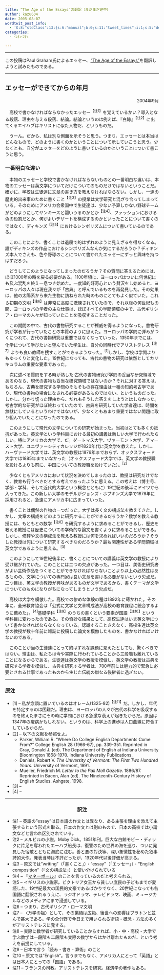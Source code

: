 ```yaml
---
title: ”The Age of the Essays”の翻訳（まだまだ途中）
author: kazu634
date: 2005-08-07
wordtwit_post_info:
  - 'O:8:"stdClass":13:{s:6:"manual";b:0;s:11:"tweet_times";i:1;s:5:"delay";i:0;s:7:"enabled";i:1;s:10:"separation";s:2:"60";s:7:"version";s:3:"3.7";s:14:"tweet_template";b:0;s:6:"status";i:2;s:6:"result";a:0:{}s:13:"tweet_counter";i:2;s:13:"tweet_log_ids";a:1:{i:0;i:1921;}s:9:"hash_tags";a:0:{}s:8:"accounts";a:1:{i:0;s:7:"kazu634";}}'
categories:
  - つれづれ

---
```

<div class="section">
<hr />
  
<p>
    この投稿はPaul Graham氏によるエッセー、<a href="http://www.paulgraham.com/essay.html" onclick="__gaTracker('send', 'event', 'outbound-article', 'http://www.paulgraham.com/essay.html', '&#8220;The Age of the Essays&#8221;');" target="_blank">&#8220;The Age of the Essays&#8221;</a>を翻訳しようと試みたものである。
</p>
  
<hr />
  
<p>
<center>
</center>
</p>
  
<p>
<h2>
      エッセーができてからの年月
</h2>
</p>
  
<p align="right">
    2004年9月
</p></p> 
  
<p>
    　高校で書かなければならなかったエッセー<sup>【注1】</sup>を覚えているかい？導入となる段落、理由を与える段落、結論。結論というのは例えば、『白鯨』<sup>【注2】</sup>に出てくるエイハブはキリストに似た人物だ、というものだ。
</p></p> 
  
<p>
    　うーん。だから、私は別な側面を示そうと思う。つまり、エッセーとは本当はどんなもので、どのように書くのかということについて示していこうと思う。少なくとも、自分がエッセーをどのように書いているのかということについて書こうと思う。
</p>
  
<p>
<center>
</center>
</p>
  
<p>
<h3>
      一番明白な違い
</h3>
</p>
  
<p>
    　本物のエッセーと学校で書かなければならないものとの一番明白な違いは、本物のエッセーは英文学についてだけについてのものだけではないということだ。確かに、学校は生徒達に文章の書き方を教えなければならない。しかし、一連の歴史的出来事のために書くこと<sup>【注3】</sup>の授業は文学研究と混ざり合ってしまっている。そのためにアメリカ合衆国中で生徒達は、少ない予算しかない野球チームがどのようにしてヤンキースと闘いうるのかとか<sup>【注4】</sup>、ファッションにおける色の役割だとか、何がよいデザートを構成するのかといったことについて書くのではなく、ディキンズ<sup>【注5】</sup>におけるシンボリズムについて書いているのである。
</p></p> 
  
<p>
    　このことにより、書くことは退屈で的はずれのように見えざるを得なくなる。誰がディキンズの作品におけるシンボリズムなんか気にするだろうか？ディキンズ本人でさえも、色や野球のことについて書かれたエッセーにずっと興味を持つはずだろう。
</p></p> 
  
<p>
    　どうしてこのようになってしまったのだろうか？その質問に答えるためには、ほぼ1000年の時を戻る必要がある。1100年頃に、ヨーロッパはついに何世紀にも及ぶ混乱を終え一息つき始めた。一度知的好奇心という贅沢をし始めると、ヨーロッパの人々は現在我々が「古典」と呼んでいるものを再発見した。その効果は、他の太陽系から来た生物に訪ねられた時のものにとてもよく似ていた。これら初期の文明<sup>【注6】</sup>は非常に高度に洗練されていたので、それ以降の何世紀もの間、ヨーロッパの学者の主な仕事は、ほぼすべての学問領域の中で、古代ギリシア・ローマの人々が知っていたことを吸収することだった。
</p></p> 
  
<p>
    　この期間の中で、古代の書物研究することが権威を得るようになった。書物研究が学者が行っていたことの本質のように思えた。ヨーロッパの学問に弾みがつくにつれて、古代の書物研究は重要ではなくなっていった。1350年までには、化学について学びたいと望んでいた学生は、自分の同時代でアリストテレス<sup>【注7】</sup>よりも良い教師を捜すことができるようなった。<sup>[1]</sup>しかし、学校は学問よりもゆっくりと変化した。19世紀になっても、古代の書物の研究は依然としてカリキュラムの重要な要素であった。
</p></p> 
  
<p>
    　次に述べる質問をする時が熟した:古代の書物研究が学問の妥当な研究領域であるのなら、現代の書物も妥当な研究領域ではないのか？それに対する答えは、もちろん、古典を研究する学問のそもそもの存在理由は一種の知的考古学であり、現代の書物の場合になされる必要があるものではない、というものだった。しかし、分かり切った理由から、だれもそうした答えをしようとはしなかった。考古学的な研究がほぼ終わっていたので、古典を研究していた学者達は、時間を無駄にしているというわけではないが、少なくともあまり重要ではない問題に取り組んでいたことになったのである。
</p></p> 
  
<p>
    　このようにして現代の文学についての研究が始まった。当初はとても多くの抵抗があった。英文学という学科目における最初の講義は新しい大学で行われたらしい。特にアメリカの大学で、だ。ダートマス大学、ヴァーモント大学、アマースト大学、ユニヴァーシティカレッジが1820年代に英文学を教えた。しかし、ハーヴァード大学では、英文学の教授は1876年までおらず、オックスフォード大学では1885年までいなかった（オックスフォード大学では、英文学の教授職を設けるよりも前に、中国についての教授職を設けていた）。<sup>[2]</sup>
</p></p> 
  
<p>
    　少なくともアメリカにおいて状況を決めてしまったのは、教授は研究だけでなく、教育も行うべきだとする考えであったように思える。この考えは（博士号、学部・学科、そして近代的大学という概念とともに）19世紀の後半にドイツから入ってきた。この新しい大学のモデルがジョンズ・ホプキンズ大学で1876年に採用されると、急速にアメリカ中に広まっていった。
</p></p> 
  
<p>
    　書くことは偶然の作物の一つだった。大学は長く文の構成法を教えてきた。しかし、文章の構成をどのように研究することができるだろうか？数学を教える教授には、もともとの数学<sup>【注8】</sup>を研究するように求めることができるし、歴史を教える教授には歴史についての学術的な論文を書くように求めることができる。しかし、修辞や文の構成法を教える教授には何を求めればいいのだろうか？そうした教授は何について研究するべきなのだろうか？最も関連性がある学問領域は英文学であるように思える。<sup>[3]</sup>
</p></p> 
  
<p>
    　このようにして19世紀後半に、書くことについての講義は英文学の教授により受け継がれていた。このことには二つの欠点があった。一つ目は、美術史研究者がよい芸術作品をつくることができなければならないことより以上の必然性はあるものの、文学についての専門家は良い文章を書ける必要がないという欠点だ。二つ目は、英文学の教授が興味があるものが文学であるから、書くテーマが文学についてのものになりがちになってしまうという欠点だ。
</p></p> 
  
<p>
    　高校は大学を模倣した。高校での惨めな体験の種は1892年に蒔かれた。その年に、全米教育協会は「公式に文学と文章構成法が高校の教育課程に統合するように薦めた」。<sup>[4]</sup>基礎学科<sup>【注9】</sup>のうちの書くという要素が国語<sup>【注10】</sup>という学科目に変わったのである。その奇妙な結果として、高校生達はいま英文学について書かなければならなくなっている。認識することさえなく、高校生達は英文学の教授が数十年前に雑誌に投稿した論文を模倣したものを、書かなければいけないのである。
</p></p> 
  
<p>
    　このことが当の生徒達にとって的はずれな課題に見えたとしても、驚くべきではない。理由は、私たちは今や実際に行われていることから三段階も離れていることになるからである。生徒達は英文学の教授を模倣し、英文学の教授は古典を研究する学者を模倣し、古典を研究する学者は、700年前には魅力的で緊急に必要とされる仕事であったものから生じた伝統の単なる後継者に過ぎない。
</p>
  
<p>
<center>
</center>
</p>
  
<hr />
</p> 
  
<p>
<center>
</center>
</p>
  
<p>
<h3>
      原注
</h3>
</p>
  
<ul>
<li>
      [1] &#8211; 私が念頭に置いているのはオレーム(1325-82)<sup>【注11】</sup>だ。しかし、年代を特定するのは困難だ。理由は、ヨーロッパの人々が古代の科学を吸収するのを終えたまさにその時に学問における急激な衰えが起きたからだ。原因は1347年の疫病かもしれない。というのは、科学上の進歩は人口曲線に符合すしているからだ。
</li>
<li>
      [2] &#8211; 以下の文献を参照せよ。 <ul>
<li>
          Parker, William R. &#8220;Where Do College English Departments Come From?&#8221; College English 28 (1966-67), pp. 339-351. Reprinted in Gray, Donald J. (ed). The Department of English at Indiana University Bloomington 1868-1970. Indiana University Publications.
</li>
<li>
          Daniels, Robert V. <i>The University of Vermont: The First Two Hundred Years</i>. University of Vermont, 1991.
</li>
<li>
          Mueller, Friedrich M. <i>Letter to the Pall Mall Gazette</i>. 1886/87. Reprinted in Bacon, Alan (ed). The Nineteenth-Century History of English Studies. Ashgate, 1998.
</li>
</ul>
</li>
    
<li>
      [3] &#8211;
</li>
<li>
      [4] &#8211;
</li>
</ul></p> 
  
<hr />
</p> 
  
<p>
<h3 align="center">
      訳注
</h3>
</p>
  
<ul>
<li>
      注1 &#8211; 英語の&#8221;essay&#8221;は日本語の作文とは異なり、ある主張を理由を添えて主張するという形式を取る。日本の作文とは別のもので、日本の高校では小論文などと言われ区別されている。
</li>
<li>
      注2 &#8211; メルビルの小説。Moby Dick。1851年刊。巨大な白鯨モビー・ディックに片足を奪われたエーハブ船長は、復讐のため世界の海を巡り、ついに発見した宿敵とともに海底に沈む。善と悪の対決等、深い象徴性を秘めた叙事詩的大作。発表当時は不評だったが、1920年代以後評価が高まる。
</li>
<li>
      注3 &#8211; 原文では&#8221;writing&#8221;（「書くこと」）・&#8221;essay&#8221;（「エッセー」）・&#8221;English composition&#8221;（「文の構成法」）と使い分けられている
</li>
<li>
      注4 &#8211; 『<a href="https://www.amazon.co.jp/exec/obidos/ASIN/4270000120/249-0170639-2669919" onclick="__gaTracker('send', 'event', 'outbound-article', 'https://www.amazon.co.jp/exec/obidos/ASIN/4270000120/249-0170639-2669919', 'マネーボール');" target="blank">マネーボール</a>』のことを言っているのだと考えられる。
</li>
<li>
      注5 &#8211; イギリスの小説家。ビクトリア女王から貧しい庶民の子どもまでが愛読した、19世紀最大の国民的文豪であるばかりでなく、20世紀になっても各国語に翻訳されるうえに、ラジオドラマ、テレビドラマ、映画、ミュージカルなどのメディアにまで浸透している。
</li>
<li>
      注6 &#8211; つまり、古代ギリシア・ローマ文明
</li>
<li>
      注7 &#8211; 〈万学の祖〉として、その業績は広範、後世への影響はプラトンと並んで甚大である。学の全分野で今日まで用いられる術語・概念・方法の多くがアリストテレスに発する。
</li>
<li>
      注8 &#8211; 実際に数学者が研究していることからすれば、小・中・高校・大学で学ぶ数学は一段階も二段階も実際の数学からはかけ離れたものだ、という考えを前提にしている。
</li>
<li>
      注9 &#8211; 日本で言う「読み・書き・算術」のこと
</li>
<li>
      注10 &#8211; 原文では&#8221;English&#8221;。言うまでもなく、アメリカ人にとって「英語」とは日本人にとっての「国語」である。
</li>
<li>
      注11 &#8211; フランスの司教。アリストテレスを研究。経済学の著作もある。
</li>
</ul>
</div>
